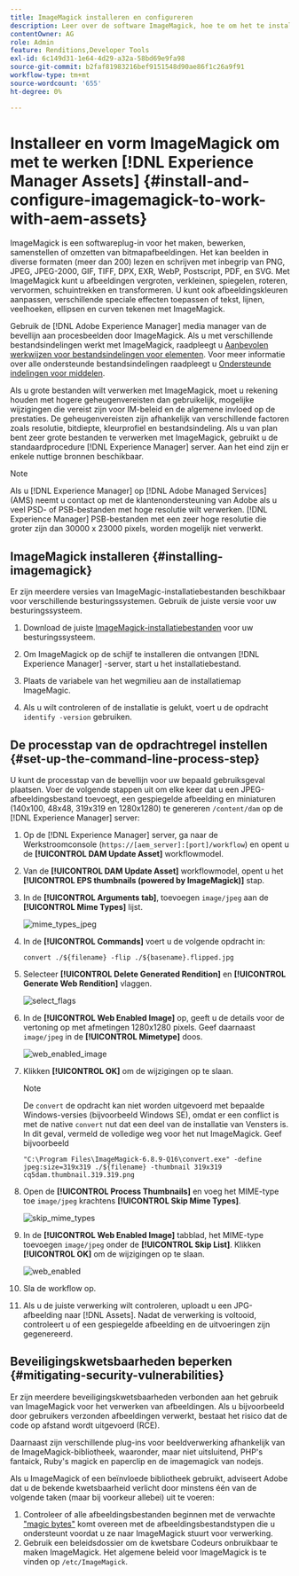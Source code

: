 ```yaml
---
title: ImageMagick installeren en configureren
description: Leer over de software ImageMagick, hoe te om het te installeren, opstelling de het processtap van de bevellijn, en gebruik het om, duimnagels van beelden uit te geven samen te stellen en te produceren.
contentOwner: AG
role: Admin
feature: Renditions,Developer Tools
exl-id: 6c149d31-1e64-4d29-a32a-58bd69e9fa98
source-git-commit: b2faf81983216bef9151548d90ae86f1c26a9f91
workflow-type: tm+mt
source-wordcount: '655'
ht-degree: 0%

---
```


# Installeer en vorm ImageMagick om met te werken [!DNL Experience Manager Assets] {#install-and-configure-imagemagick-to-work-with-aem-assets}

ImageMagick is een softwareplug-in voor het maken, bewerken, samenstellen of omzetten van bitmapafbeeldingen. Het kan beelden in diverse formaten (meer dan 200) lezen en schrijven met inbegrip van PNG, JPEG, JPEG-2000, GIF, TIFF, DPX, EXR, WebP, Postscript, PDF, en SVG. Met ImageMagick kunt u afbeeldingen vergroten, verkleinen, spiegelen, roteren, vervormen, schuintrekken en transformeren. U kunt ook afbeeldingskleuren aanpassen, verschillende speciale effecten toepassen of tekst, lijnen, veelhoeken, ellipsen en curven tekenen met ImageMagick.

Gebruik de [!DNL Adobe Experience Manager] media manager van de bevellijn aan procesbeelden door ImageMagick. Als u met verschillende bestandsindelingen werkt met ImageMagick, raadpleegt u [Aanbevolen werkwijzen voor bestandsindelingen voor elementen](/help/assets/assets-file-format-best-practices.md). Voor meer informatie over alle ondersteunde bestandsindelingen raadpleegt u [Ondersteunde indelingen voor middelen](/help/assets/assets-formats.md).

Als u grote bestanden wilt verwerken met ImageMagick, moet u rekening houden met hogere geheugenvereisten dan gebruikelijk, mogelijke wijzigingen die vereist zijn voor IM-beleid en de algemene invloed op de prestaties. De geheugenvereisten zijn afhankelijk van verschillende factoren zoals resolutie, bitdiepte, kleurprofiel en bestandsindeling. Als u van plan bent zeer grote bestanden te verwerken met ImageMagick, gebruikt u de standaardprocedure [!DNL Experience Manager] server. Aan het eind zijn er enkele nuttige bronnen beschikbaar.

>[!NOTE]
>
>Als u [!DNL Experience Manager] op [!DNL Adobe Managed Services] (AMS) neemt u contact op met de klantenondersteuning van Adobe als u veel PSD- of PSB-bestanden met hoge resolutie wilt verwerken. [!DNL Experience Manager] PSB-bestanden met een zeer hoge resolutie die groter zijn dan 30000 x 23000 pixels, worden mogelijk niet verwerkt.

## ImageMagick installeren {#installing-imagemagick}

Er zijn meerdere versies van ImageMagic-installatiebestanden beschikbaar voor verschillende besturingssystemen. Gebruik de juiste versie voor uw besturingssysteem.

1. Download de juiste [ImageMagick-installatiebestanden](https://www.imagemagick.org/script/download.php) voor uw besturingssysteem.
1. Om ImageMagick op de schijf te installeren die ontvangen [!DNL Experience Manager] -server, start u het installatiebestand.

1. Plaats de variabele van het wegmilieu aan de installatiemap ImageMagic.
1. Als u wilt controleren of de installatie is gelukt, voert u de opdracht `identify -version` gebruiken.

## De processtap van de opdrachtregel instellen {#set-up-the-command-line-process-step}

U kunt de processtap van de bevellijn voor uw bepaald gebruiksgeval plaatsen. Voer de volgende stappen uit om elke keer dat u een JPEG-afbeeldingsbestand toevoegt, een gespiegelde afbeelding en miniaturen (140x100, 48x48, 319x319 en 1280x1280) te genereren `/content/dam` op de [!DNL Experience Manager] server:

1. Op de [!DNL Experience Manager] server, ga naar de Werkstroomconsole (`https://[aem_server]:[port]/workflow`) en opent u de **[!UICONTROL DAM Update Asset]** workflowmodel.
1. Van de **[!UICONTROL DAM Update Asset]** workflowmodel, opent u het **[!UICONTROL EPS thumbnails (powered by ImageMagick)]** stap.
1. In de **[!UICONTROL Arguments tab]**, toevoegen `image/jpeg` aan de **[!UICONTROL Mime Types]** lijst.

   ![mime_types_jpeg](assets/mime_types_jpeg.png)

1. In de **[!UICONTROL Commands]** voert u de volgende opdracht in:

   `convert ./${filename} -flip ./${basename}.flipped.jpg`

1. Selecteer **[!UICONTROL Delete Generated Rendition]** en **[!UICONTROL Generate Web Rendition]** vlaggen.

   ![select_flags](assets/select_flags.png)

1. In de **[!UICONTROL Web Enabled Image]** op, geeft u de details voor de vertoning op met afmetingen 1280x1280 pixels. Geef daarnaast `image/jpeg` in de **[!UICONTROL Mimetype]** doos.

   ![web_enabled_image](assets/web_enabled_image.png)

1. Klikken **[!UICONTROL OK]** om de wijzigingen op te slaan.

   >[!NOTE]
   >
   >De `convert` de opdracht kan niet worden uitgevoerd met bepaalde Windows-versies (bijvoorbeeld Windows SE), omdat er een conflict is met de native `convert` nut dat een deel van de installatie van Vensters is. In dit geval, vermeld de volledige weg voor het nut ImageMagick. Geef bijvoorbeeld
   >
   >
   >`"C:\Program Files\ImageMagick-6.8.9-Q16\convert.exe" -define jpeg:size=319x319 ./${filename} -thumbnail 319x319 cq5dam.thumbnail.319.319.png`

1. Open de **[!UICONTROL Process Thumbnails]** en voeg het MIME-type toe `image/jpeg` krachtens **[!UICONTROL Skip Mime Types]**.

   ![skip_mime_types](assets/skip_mime_types.png)

1. In de **[!UICONTROL Web Enabled Image]** tabblad, het MIME-type toevoegen `image/jpeg` onder de **[!UICONTROL Skip List]**. Klikken **[!UICONTROL OK]** om de wijzigingen op te slaan.

   ![web_enabled](assets/web_enabled.png)

1. Sla de workflow op.

1. Als u de juiste verwerking wilt controleren, uploadt u een JPG-afbeelding naar [!DNL Assets]. Nadat de verwerking is voltooid, controleert u of een gespiegelde afbeelding en de uitvoeringen zijn gegenereerd.

## Beveiligingskwetsbaarheden beperken {#mitigating-security-vulnerabilities}

Er zijn meerdere beveiligingskwetsbaarheden verbonden aan het gebruik van ImageMagick voor het verwerken van afbeeldingen. Als u bijvoorbeeld door gebruikers verzonden afbeeldingen verwerkt, bestaat het risico dat de code op afstand wordt uitgevoerd (RCE).

Daarnaast zijn verschillende plug-ins voor beeldverwerking afhankelijk van de ImageMagick-bibliotheek, waaronder, maar niet uitsluitend, PHP&#39;s fantaick, Ruby&#39;s magick en paperclip en de imagemagick van nodejs.

Als u ImageMagick of een beïnvloede bibliotheek gebruikt, adviseert Adobe dat u de bekende kwetsbaarheid verlicht door minstens één van de volgende taken (maar bij voorkeur allebei) uit te voeren:

1. Controleer of alle afbeeldingsbestanden beginnen met de verwachte [&quot;magic bytes&quot;](https://en.wikipedia.org/wiki/List_of_file_signatures) komt overeen met de afbeeldingsbestandstypen die u ondersteunt voordat u ze naar ImageMagick stuurt voor verwerking.
1. Gebruik een beleidsdossier om de kwetsbare Codeurs onbruikbaar te maken ImageMagick. Het algemene beleid voor ImageMagick is te vinden op `/etc/ImageMagick`.
